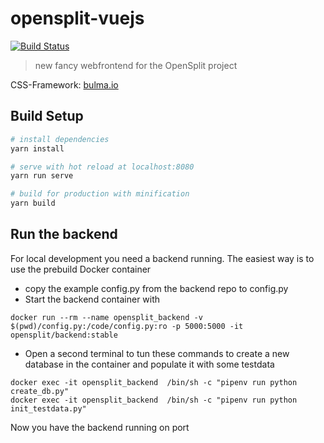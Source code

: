 # opensplit-vuejs
[![Build Status](https://travis-ci.org/OpenSplit/opensplit-frontend.svg?branch=master)](https://travis-ci.org/OpenSplit/opensplit-frontend)

> new fancy webfrontend for the OpenSplit project

CSS-Framework: [bulma.io](https://bulma.io/)

## Build Setup

``` bash
# install dependencies
yarn install

# serve with hot reload at localhost:8080
yarn run serve

# build for production with minification
yarn build

```

## Run the backend
For local development you need a backend running. The easiest way is to use the prebuild Docker container

* copy the example config.py from the backend repo to config.py
* Start the backend container with
```
docker run --rm --name opensplit_backend -v $(pwd)/config.py:/code/config.py:ro -p 5000:5000 -it opensplit/backend:stable
```
* Open a second terminal to tun these commands to create a new database in the container and populate it with some testdata
```
docker exec -it opensplit_backend  /bin/sh -c "pipenv run python create_db.py"
docker exec -it opensplit_backend  /bin/sh -c "pipenv run python init_testdata.py"
```

Now you have the backend running on port 